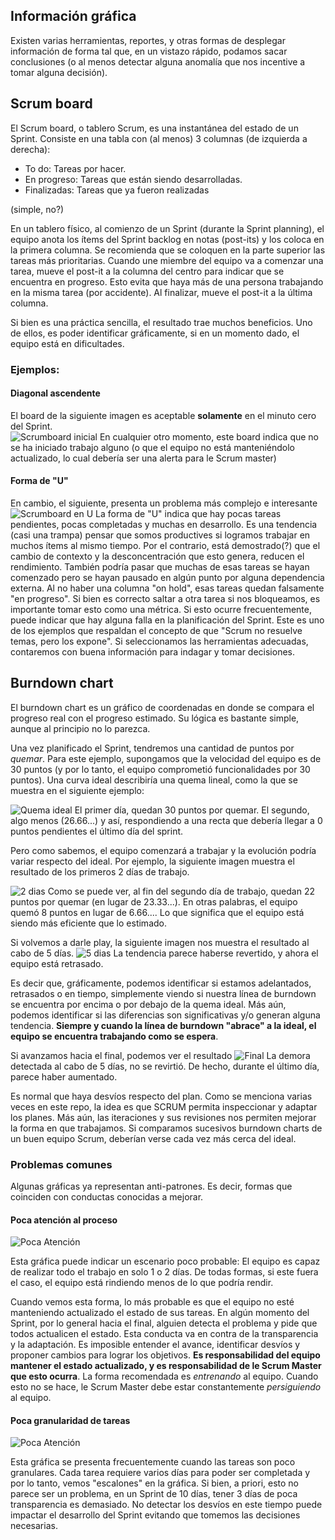 ## Información gráfica

Existen varias herramientas, reportes, y otras formas de desplegar información de forma tal que, en un vistazo rápido, podamos sacar conclusiones (o al menos detectar alguna anomalía que nos incentive a tomar alguna decisión).

## Scrum board
El Scrum board, o tablero Scrum, es una instantánea del estado de un Sprint. Consiste en una tabla con (al menos) 3 columnas (de izquierda a derecha):
- To do: Tareas por hacer.
- En progreso: Tareas que están siendo desarrolladas.
- Finalizadas: Tareas que ya fueron realizadas

(simple, no?)

En un tablero físico, al comienzo de un Sprint (durante la Sprint planning), el equipo anota los ítems del Sprint backlog en notas (post-its) y los coloca en la primera columna. Se recomienda que se coloquen en la parte superior las tareas más prioritarias. Cuando une miembre del equipo va a comenzar una tarea, mueve el post-it a la columna del centro para indicar que se encuentra en progreso. Esto evita que haya más de una persona trabajando en la misma tarea (por accidente). Al finalizar, mueve el post-it a la última columna.

Si bien es una práctica sencilla, el resultado trae muchos beneficios. Uno de ellos, es poder identificar gráficamente, si en un momento dado, el equipo está en dificultades.

### Ejemplos:

#### Diagonal ascendente
El board de la siguiente imagen es aceptable **solamente** en el minuto cero del Sprint.  
![Scrumboard inicial](./img/starting-board.png)
En cualquier otro momento, este board indica que no se ha iniciado trabajo alguno (o que el equipo no está manteniéndolo actualizado, lo cual debería ser una alerta para le Scrum master)

#### Forma de "U"
En cambio, el siguiente, presenta un problema más complejo e interesante
![Scrumboard en U](./img/u-board.png)
La forma de "U" indica que hay pocas tareas pendientes, pocas completadas y muchas en desarrollo. Es una tendencia (casi una trampa) pensar que somos productives si logramos trabajar en muchos ítems al mismo tiempo. Por el contrario, está demostrado(?) que el cambio de contexto y la desconcentración que esto genera, reducen el rendimiento.
También podría pasar que muchas de esas tareas se hayan comenzado pero se hayan pausado en algún punto por alguna dependencia externa. Al no haber una columna "on hold", esas tareas quedan falsamente "en progreso". Si bien es correcto saltar a otra tarea si nos bloqueamos, es importante tomar esto como una métrica. Si esto ocurre frecuentemente, puede indicar que hay alguna falla en la planificación del Sprint. Este es uno de los ejemplos que respaldan el concepto de que "Scrum no resuelve temas, pero los expone". Si seleccionamos las herramientas adecuadas, contaremos con buena información para indagar y tomar decisiones.

## Burndown chart

El burndown chart es un gráfico de coordenadas en donde se compara el progreso real con el progreso estimado. Su lógica es bastante simple, aunque al principio no lo parezca.

Una vez planificado el Sprint, tendremos una cantidad de puntos por *quemar*. Para este ejemplo, supongamos que la velocidad del equipo es de 30 puntos (y por lo tanto, el equipo comprometió funcionalidades por 30 puntos). Una curva ideal describiría una quema lineal, como la que se muestra en el siguiente ejemplo:

![Quema ideal](./img/burndowns/burndown-evo-0.png)
El primer día, quedan 30 puntos por quemar. El segundo, algo menos (26.66...) y así, respondiendo a una recta que debería llegar a 0 puntos pendientes el último día del sprint.

Pero como sabemos, el equipo comenzará a trabajar y la evolución podría variar respecto del ideal. Por ejemplo, la siguiente imagen muestra el resultado de los primeros 2 días de trabajo.

![2 dias](./img/burndowns/burndown-evo-1.png)
Como se puede ver, al fin del segundo día de trabajo, quedan 22 puntos por quemar (en lugar de 23.33...). En otras palabras, el equipo quemó 8 puntos en lugar de 6.66.... Lo que significa que el equipo está siendo más eficiente que lo estimado.

Si volvemos a darle play, la siguiente imagen nos muestra el resultado al cabo de 5 días.
![5 dias](./img/burndowns/burndown-evo-2.png)
La tendencia parece haberse revertido, y ahora el equipo está retrasado.

Es decir que, gráficamente, podemos identificar si estamos adelantados, retrasados o en tiempo, simplemente viendo si nuestra línea de burndown se encuentra por encima o por debajo de la quema ideal. Más aún, podemos identificar si las diferencias son significativas y/o generan alguna tendencia. **Siempre y cuando la línea de burndown "abrace" a la ideal, el equipo se encuentra trabajando como se espera**.

Si avanzamos hacia el final, podemos ver el resultado
![Final](./img/burndowns/burndown-evo-3.png)
La demora detectada al cabo de 5 días, no se revirtió. De hecho, durante el último día, parece haber aumentado.

Es normal que haya desvíos respecto del plan. Como se menciona varias veces en este repo, la idea es que SCRUM permita inspeccionar y adaptar los planes. Más aún, las iteraciones y sus revisiones nos permiten mejorar la forma en que trabajamos. Si comparamos sucesivos burndown charts de un buen equipo Scrum, deberían verse cada vez más cerca del ideal.

### Problemas comunes

Algunas gráficas ya representan anti-patrones. Es decir, formas que coinciden con conductas conocidas a mejorar.

#### Poca atención al proceso

![Poca Atención](./img/burndowns/poca-atencion.png)

Esta gráfica puede indicar un escenario poco probable: El equipo es capaz de realizar todo el trabajo en solo 1 o 2 días. De todas formas, si este fuera el caso, el equipo está rindiendo menos de lo que podría rendir.

Cuando vemos esta forma, lo más probable es que el equipo no esté manteniendo actualizado el estado de sus tareas. En algún momento del Sprint, por lo general hacia el final, alguien detecta el problema y pide que todos actualicen el estado. Esta conducta va en contra de la transparencia y la adaptación. Es imposible entender el avance, identificar desvíos y proponer cambios para lograr los objetivos. **Es responsabilidad del equipo mantener el estado actualizado, y es responsabilidad de le Scrum Master que esto ocurra**. La forma recomendada es *entrenando* al equipo. Cuando esto no se hace, le Scrum Master debe estar constantemente *persiguiendo* al equipo.

#### Poca granularidad de tareas
![Poca Atención](./img/burndowns/poca-granularidad.png)

Esta gráfica se presenta frecuentemente cuando las tareas son poco granulares. Cada tarea requiere varios días para poder ser completada y por lo tanto, vemos "escalones" en la gráfica. Si bien, a priori, esto no parece ser un problema, en un Sprint de 10 días, tener 3 días de poca transparencia es demasiado. No detectar los desvíos en este tiempo puede impactar el desarrollo del Sprint evitando que tomemos las decisiones necesarias.
